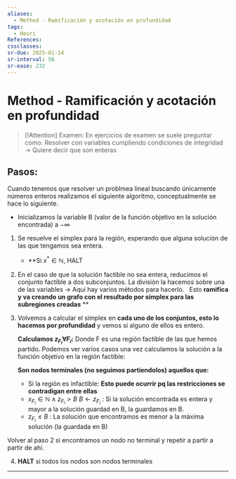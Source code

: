 ```yaml
---
aliases:
  - Method - Ramificación y acotación en profundidad
tags:
  - Heuri
References: 
cssclasses: 
sr-due: 2025-01-14
sr-interval: 56
sr-ease: 232
---
```

# Method - Ramificación y acotación en profundidad

> [!Attention] Examen: 
> En ejercicios de examen se suele preguntar como: Resolver con variables cumpliendo condiciones de integridad → Quiere decir que son enteras 

## Pasos:

Cuando tenemos que resolver un problmea lineal buscando únicamente números enteros realizamos el siguiente algoritmo, conceptualmente se hace lo siguiente. 

+ Inicializamos la variable B (valor de la función objetivo en la solución encontrada) a $-\infty$

1. Se resuelve el simplex para la región, esperando que alguna solución de las que tengamos sea entera. 
   + **Si $x^* \in \mathbb{N}$, HALT
2. En el caso de que la solución factible no sea entera, reducimos el conjunto factible a dos subconjuntos. La división la hacemos sobre una de las variables → Aquí hay varios métodos para hacerlo.  
   Esto **ramifica y va creando un grafo con el resultado por simplex para las subregiones creadas**
   **
   
3. Volvemos a calcular el simplex en **cada uno de los conjuntos, esto lo hacemos por profundidad** y vemos si alguno de ellos es entero. 
   
   **Calculamos $z_{F_i} \forall F_i$:** Donde F es una región factible de las que hemos partido. 
   Podemos ver varios casos una vez calculamos la solución a la función objetivo en la región factible:
   
	**Son nodos terminales (no seguimos partiendolos) aquellos que:**
   
	+ Si la región es infactible:  **Esto puede ocurrir pq las restricciones se contradigan entre ellas**
   + $x_{F_i} \in \mathbb{N} \land z_{F_i} > B$ $B \leftarrow z_{F_i}$ : Si la solución encontrada es entera y mayor a la solución guardad en B, la guardamos en B.
   + $z_{F_i} \leq B$ : La solución que encontramos es menor a la máxima solución (la guardada en B)

Volver al paso 2 si encontramos un nodo no terminal y repetir a partir a partir de ahí.

4. **HALT** si todos los nodos son nodos terminales


***
